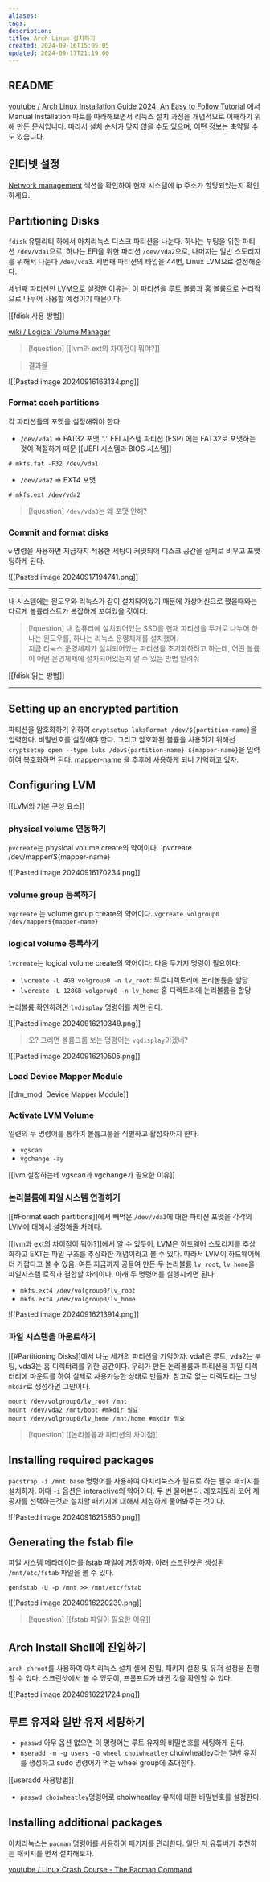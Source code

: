 ```yaml
---
aliases: 
tags: 
description:
title: Arch Linux 설치하기
created: 2024-09-16T15:05:05
updated: 2024-09-17T21:19:00
---
```


## README

[youtube / Arch Linux Installation Guide 2024: An Easy to Follow Tutorial](https://www.youtube.com/watch?v=FxeriGuJKTM) 에서 Manual Installation 파트를 따라해보면서 리눅스 설치 과정을 개념적으로 이해하기 위해 만든 문서입니다. 따라서 설치 순서가 맞지 않을 수도 있으며, 어떤 정보는 축약될 수도 있습니다.

## 인터넷 설정

[Network management](https://wiki.archlinux.org/title/Network_configuration#Network_management) 섹션을 확인하여 현재 시스템에 ip 주소가 할당되었는지 확인하세요.

## Partitioning Disks

`fdisk` 유틸리티 하에서 아치리눅스 디스크 파티션을 나눈다. 하나는 부팅을 위한 파티션 `/dev/vda1`으로, 하나는 EFI을 위한 파티션 `/dev/vda2`으로, 나머지는 일반 스토리지를 위해서 나눈다 `/dev/vda3`. 세번째 파티션의 타입을 44번, Linux LVM으로 설정해준다. 

세번째 파티션만 LVM으로 설정한 이유는, 이 파티션을 루트 볼륨과 홈 볼륨으로 논리적으로 나누어 사용할 예정이기 때문이다.

[[fdisk 사용 방법]]

[wiki / Logical Volume Manager](https://en.wikipedia.org/wiki/Logical_Volume_Manager_(Linux))

> [!question] [[lvm과 ext의 차이점이 뭐야?]]

> 결과물

![[Pasted image 20240916163134.png]]

### Format each partitions

각 파티션들의 포맷을 설정해줘야 한다. 

- `/dev/vda1`  ⇒ FAT32  포맷 ∵ EFI 시스템 파티션 (ESP) 에는 FAT32로 포맷하는 것이 적절하기 때문 [[UEFI 시스템과 BIOS 시스템]]

```
# mkfs.fat -F32 /dev/vda1
```

- `/dev/vda2` ⇒ EXT4 포맷 

```
# mkfs.ext /dev/vda2
```

> [!question] `/dev/vda3`는 왜 포맷 안해?

### Commit and format disks

`w` 명령을 사용하면 지금까지 적용한 세팅이 커밋되어 디스크 공간을 실제로 비우고 포맷팅하게 된다.

![[Pasted image 20240917194741.png]]

---

내 시스템에는 윈도우와 리눅스가 같이 설치되어있기 때문에 가상머신으로 했을때와는 다르게 볼륨리스트가 복잡하게 꼬여있을 것이다.

> [!question] 내 컴퓨터에 설치되어있는 SSD를 현재 파티션을 두개로 나누어 하나는 윈도우를, 하나는 리눅스 운영체제를 설치했어.  
> 지금 리눅스 운영체제가 설치되어있는 파티션을 초기화하려고 하는데, 어떤 볼륨이 어떤 운영체제에 설치되어있는지 알 수 있는 방법 알려줘

[[fdisk 읽는 방법]]

---

## Setting up an encrypted partition

파티션을 암호화하기 위하여 `cryptsetup luksFormat /dev/${partition-name}`을 입력한다. 비밀번호를 설정해야 한다. 그리고 암호화된 볼륨을 사용하기 위해선 `cryptsetup open --type luks /dev${partition-name} ${mapper-name}`을 입력하여 복호화하면 된다.  mapper-name 을 추후에 사용하게 되니 기억하고 있자. 

## Configuring LVM

[[LVM의 기본 구성 요소]]

### physical volume 연동하기

`pvcreate`는 physical volume create의 약어이다.  `pvcreate /dev/mapper/${mapper-name}

![[Pasted image 20240916170234.png]]

### volume group 등록하기

`vgcreate` 는 volume group create의 약어이다. `vgcreate volgroup0 /dev/mapper${mapper-name}`

### logical volume 등록하기

`lvcreate`는 logical volume create의 약어이다. 다음 두가지 명령이 필요하다:

- `lvcreate -L 4GB volgroup0 -n lv_root`: 루트디렉토리에 논리볼륨을 할당
- `lvcreate -L 128GB volgorup0 -n lv_home`: 홈 디렉토리에 논리볼륨을 할당

논리볼륨 확인하려면 `lvdisplay` 명령어를 치면 된다.

![[Pasted image 20240916210349.png]]

> 오? 그러면 볼륨그룹 보는 명령어는 `vgdisplay`이겠네?

![[Pasted image 20240916210505.png]]

### Load Device Mapper Module

[[dm_mod, Device Mapper Module]]

### Activate LVM Volume

일련의 두 명령어를 통하여 볼륨그룹을 식별하고 활성화까지 한다.

- `vgscan`
- `vgchange -ay`

[[lvm 설정하는데 vgscan과 vgchange가 필요한 이유]]

### 논리볼륨에 파일 시스템 연결하기

[[#Format each partitions]]에서 빼먹은 `/dev/vda3`에 대한 파티션 포맷을 각각의 LVM에 대해서 설정해줄 차례다.

[[lvm과 ext의 차이점이 뭐야?]]에서 알 수 있듯이, LVM은 하드웨어 스토리지를 추상화하고 EXT는 파일 구조를 추상화한 개념이라고 볼 수 있다. 따라서 LVM이 하드웨어에 더 가깝다고 볼 수 있음. 여튼 지금까지 공들여 만든 두 논리볼륨 `lv_root`, `lv_home`을 파일시스템 로직과 결합할 차례이다. 아래 두 명령어를 실행시키면 된다:

- `mkfs.ext4 /dev/volgroup0/lv_root`
- `mkfs.ext4 /dev/volgroup0/lv_home`


![[Pasted image 20240916213914.png]]

### 파일 시스템을 마운트하기

[[#Partitioning Disks]]에서 나눈 세개의 파티션을 기억하자. vda1은 루트, vda2는 부팅, vda3는 홈 디렉터리를 위한 공간이다. 우리가 만든 논리볼륨과 파티션을 파일 디렉터리에 마운트를 하여 실제로 사용가능한 상태로 만들자. 참고로 없는 디렉토리는 그냥 `mkdir`로 생성하면 그만이다.

```
mount /dev/volgroup0/lv_root /mnt
mount /dev/vda2 /mnt/boot #mkdir 필요
mount /dev/volgroup0/lv_home /mnt/home #mkdir 필요
```

> [!question] [[논리볼륨과 파티션의 차이점]]

## Installing required packages

`pacstrap -i /mnt base` 명령어를 사용하여 아치리눅스가 필요로 하는 필수 패키지를 설치하자. 이때 `-i` 옵션은 interactive의 약어이다. 두 번 물어본다. 레포지토리 코어 제공자를 선택하는것과 설치할 패키지에 대해서 세심하게 물어봐주는 것이다.

![[Pasted image 20240916215850.png]]

## Generating the fstab file

파일 시스템 메타데이터를 fstab 파일에 저장하자. 아래 스크린샷은 생성된 `/mnt/etc/fstab` 파일을 볼 수 있다.

```
genfstab -U -p /mnt >> /mnt/etc/fstab
```

![[Pasted image 20240916220239.png]]

> [!question] [[fstab 파일이 필요한 이유]]

## Arch Install Shell에 진입하기

`arch-chroot`를 사용하여 아치리눅스 설치 셸에 진입, 패키지 설정 및 유저 설정을 진행할 수 있다. 스크린샷에서 볼 수 있듯이, 프롬프트가 바뀐 것을 확인할 수 있다.

![[Pasted image 20240916221724.png]]

## 루트 유저와 일반 유저 세팅하기

- `passwd` 아무 옵션 없으면 이 명령어는 루트 유저의 비밀번호를 세팅하게 된다.
- `useradd -m -g users -G wheel choiwheatley` choiwheatley라는 일반 유저를 생성하고 sudo 명령어가 먹는 wheel group에 초대한다.

[[useradd 사용방법]]

- `passwd choiwheatley`명령어로 choiwheatley 유저에 대한 비밀번호를 설정한다.

## Installing additional packages

아치리눅스는 `pacman` 명령어를 사용하여 패키지를 관리한다. 일단 저 유튜버가 추천하는 패키지를 먼저 설치해보자.

[youtube / Linux Crash Course - The Pacman Command](https://www.youtube.com/watch?v=HD7jJEh4ZaM)
